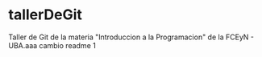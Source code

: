 # tallerDeGit

Taller de Git de la materia "Introduccion a la Programacion" de la FCEyN - UBA.aaa
cambio readme 1

